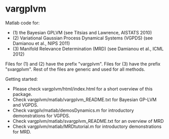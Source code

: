 vargplvm
========

Matlab code for:
 - (1) the Bayesian GPLVM (see Titsias and Lawrence, AISTATS 2010)
 - (2) Variational Gaussian Process Dynamical Systems (VGPDS) (see Damianou et al., NIPS 2011)
 - (3) Manifold Relevance Determination (MRD) (see Damianou et al., ICML 2012)

Files for (1) and (2) have the prefix "vargplvm". Files for (3) have the prefix "svargplvm".
Rest of the files are generic and used for all methods.

Getting started:
 - Please check vargplvm/html/index.html for a short overview of this package.
 - Check vargplvm/matlab/vargplvm_README.txt for Bayesian GP-LVM and VGPDS.
 - Check vargplv/matlab/demosDynamics.m for introductory demonstrations for VGPDS.
 - Check vargplvm/matlab/svargplvm_README.txt for an overview of MRD
 - Check vargplvm/matlab/MRDtutorial.m for introductory demonstrations for MRD.
